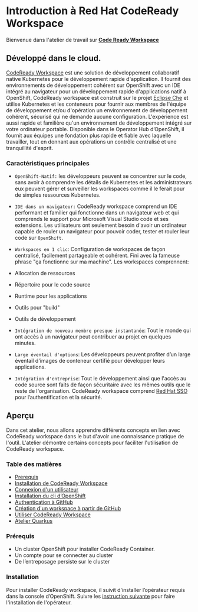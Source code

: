 # Introduction à Red Hat CodeReady Workspace

Bienvenue dans l'atelier de travail sur [**Code Ready Workspace**](https://www.redhat.com/en/technologies/jboss-middleware/codeready-workspaces)


## Développé dans le cloud.
[CodeReady Workspace](https://www.redhat.com/en/technologies/jboss-middleware/codeready-workspaces) est une solution de développement collaboratif native Kubernetes pour le développement rapide d'application. Il fournit des environnements de développement cohérent sur OpenShift avec un IDE intégré au navigateur pour un développement rapide d'applications natif à OpenShift, CodeReady workspace est construit sur le projet [Eclipse Che](https://www.eclipse.org/che/) et utilise Kubernetes et les conteneurs pour fournir aux membres de l'équipe de développement et/ou d'opération un environnement de développement cohérent, sécurisé qui ne demande aucune configuration. L'expérience est aussi rapide et familière qu'un environnement de développement intégré sur votre ordinateur portable. Disponible dans le Operator Hub d’OpenShift, il fournit aux équipes une fondation plus rapide et fiable avec laquelle travailler, tout en donnant aux opérations un contrôle centralisé et une tranquillité d'esprit. 

### Caractéristiques principales

* `OpenShift-Natif:` les développeurs peuvent se concentrer sur le code, sans avoir à comprendre les détails de Kubernetes et les administrateurs eux peuvent gérer et surveiller les workspaces comme il le ferait pour de simples ressources Kubernetes.

* `IDE dans un navigateur:` CodeReady workspace comprend un IDE performant et familier qui fonctionne dans un navigateur web et qui comprends le support pour Microsoft Visual Studio code et ses extensions. Les utilisateurs ont seulement besoin d'avoir un ordinateur capable de rouler un navigateur pour pouvoir coder, tester et rouler leur code sur `OpenShift`.

* `Workspaces en 1 clic`: Configuration de workspaces de façon centralisé, facilement partageable et cohérent. Fini avec la fameuse phrase "ça fonctionne sur ma machine". Les workspaces comprennent:
* Allocation de ressources
* Répertoire pour le code source
* Runtime pour les applications
* Outils pour "build"
* Outils de développement

* `Intégration de nouveau membre presque instantanée`: Tout le monde qui ont accès à un navigateur peut contribuer au projet en quelques minutes.

* `Large éventail d'options`: Les développeurs peuvent profiter d’un large éventail d'images de conteneur certifié pour développer leurs applications.

* `Intégration d'entreprise`: Tout le développement ainsi que l'accès au code source sont faits de façon sécuritaire avec les mêmes outils que le reste de l'organisation.  CodeReady workspace comprend [Red Hat SSO](https://access.redhat.com/products/red-hat-single-sign-on) pour l’authentification et la sécurité.

## Aperçu

Dans cet atelier, nous allons apprendre différents concepts en lien avec CodeReady workspace dans le but d'avoir une connaissance pratique de l'outil. L'atelier démontre certains concepts pour faciliter l'utilisation de CodeReady workspace.

### Table des matières
 * [Prerequis](#prerequis)
 * [Installation de CodeReady Workspace](#installation)
 * [Connexion d'un utilisateur](docs/user-connection.md)
 * [Installation du cli d’OpenShift](docs/cli-install.md)   
 * [Authentication à GitHub](docs/github-private.md)
 * [Création d'un workspace à partir de GitHub](docs/workspace-creation.md)
 * [Utiliser CodeReady Workspace](docs/codeready-howto.md)
 * [Atelier Quarkus](docs/worshop.md)

### Prérequis

 * Un cluster OpenShift pour installer CodeReady Container.
 * Un compte pour se connecter au cluster
 * De l’entreposage persiste sur le cluster

### Installation

Pour installer CodeReady workspace, il suivit d'installer l’opérateur requis dans la console d’OpenShift. Suivre les [instruction suivante](docs/install-operator.md) pour faire l'installation de l'opérateur.